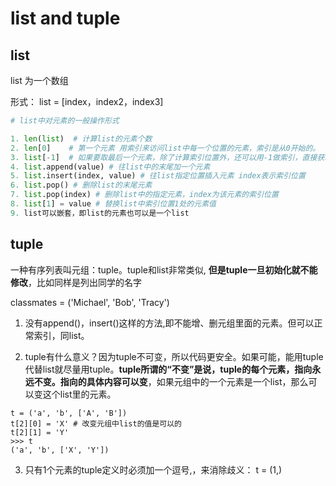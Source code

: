# list and tuple

## list

list 为一个数组

形式：   list = [index，index2，index3]

```python
# list中对元素的一般操作形式

1. len(list)  # 计算list的元素个数
2. len[0]    # 第一个元素 用索引来访问list中每一个位置的元素，索引是从0开始的。
3. list[-1]  # 如果要取最后一个元素，除了计算索引位置外，还可以用-1做索引，直接获取最后一个元素： 取列表中的最后一个元素
4. list.append(value) # 往list中的末尾加一个元素
5. list.insert(index, value) # 往list指定位置插入元素 index表示索引位置
6. list.pop() # 删除list的末尾元素
7. list.pop(index) # 删除list中的指定元素，index为该元素的索引位置
8. list[1] = value # 替换list中索引位置1处的元素值
9. list可以嵌套，即list的元素也可以是一个list
```

## tuple

一种有序列表叫元组：tuple。tuple和list非常类似, **但是tuple一旦初始化就不能修改**，比如同样是列出同学的名字

classmates = ('Michael', 'Bob', 'Tracy')

1. 没有append()，insert()这样的方法,即不能增、删元组里面的元素。但可以正常索引，同list。

2. tuple有什么意义？因为tuple不可变，所以代码更安全。如果可能，能用tuple代替list就尽量用tuple。**tuple所谓的“不变”是说，tuple的每个元素，指向永远不变。指向的具体内容可以变**，如果元组中的一个元素是一个list，那么可以变这个list里的元素。

```PY
t = ('a', 'b', ['A', 'B'])
t[2][0] = 'X' # 改变元组中list的值是可以的
t[2][1] = 'Y'
>>> t
('a', 'b', ['X', 'Y'])
```

3. 只有1个元素的tuple定义时必须加一个逗号,，来消除歧义： t = (1,)